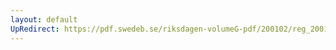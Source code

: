 ```yaml
---
layout: default
UpRedirect: https://pdf.swedeb.se/riksdagen-volumeG-pdf/200102/reg_200102/reg_200102_0086.pdf
---
```


